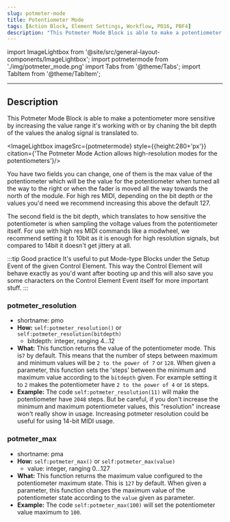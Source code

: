```yaml
---
slug: potmeter-mode
title: Potentiometer Mode
tags: [Action Block, Element Settings, Workflow, PO16, PBF4]
description: "This Potmeter Mode Block is able to make a potentiometer more sensitive by increasing the value range it's working with or by chaning the bit depth of the values the analog signal is translated to."
---
```


import ImageLightbox from '@site/src/general-layout-components/ImageLightbox';
import potmetermode from './img/potmeter_mode.png'
import Tabs from '@theme/Tabs';
import TabItem from '@theme/TabItem';

---

<Tabs queryString="tab">
  <TabItem value="About Code Blocks" label="About Code Blocks" default>

## Description

This Potmeter Mode Block is able to make a potentiometer more sensitive by increasing the value range it's working with or by chaning the bit depth of the values the analog signal is translated to.

<ImageLightbox imageSrc={potmetermode} style={{height:280+'px'}} citation={'The Potmeter Mode Action allows high-resolution modes for the potentiometers'}/>

You have two fields you can change, one of them is the max value of the potentiometer which will be the value for the potentiometer when turned all the way to the right or when the fader is moved all the way towards the north of the module. For high res MIDI, depending on the bit depth or the values you'd need we recommend increasing this above the default 127.

The second field is the bit depth, which translates to how sensitive the potentiometer is when sampling the voltage values from the potentiometer itself. For use with high res MIDI commands like a modwheel, we recommend setting it to 10bit as it is enough for high resolution signals, but compared to 14bit it doesn't get jittery at all.

:::tip Good practice
It's useful to put Mode-type Blocks under the Setup Event of the given Control Element. This way the Control Element will behave exactly as you'd want after booting up and this will also save you some characters on the Control Element Event itself for more important stuff.
:::

  </TabItem>
  <TabItem value="Reference Manual Entry" label="Reference Manual Entry">

### potmeter_resolution

- shortname: pmo
- **How:** `self:potmeter_resolution()` or `self:potmeter_resolution(bitdepth)`
  - bitdepth: integer, ranging 4...12
- **What:** This function returns the value of the potentiometer mode. This is`7` by default. This means that the number of steps between maximum and minimum values will be `2 to the power of 7` or `128`.
  When given a parameter, this function sets the 'steps' between the minimum and maximum value according to the `bitdepth` given. For example setting it to `2` makes the potentiometer have `2 to the power of 4` or `16` steps.
- **Example:** The code `self:potmeter_resolution(11)` will make the potentiometer have `2048` steps. But be careful, if you don't increase the minimum and maximum potentiometer values, this "resolution" increase won't really show in usage.
  Increasing potmeter resolution could be useful for using 14-bit MIDI usage.

### potmeter_max

- shortname: pma
- **How:** `self:potmeter_max()` or `self:potmeter_max(value)`
  - value: integer, ranging 0...127
- **What:** This function returns the maximum value configured to the potentiometer maximum state. This is `127` by default.
  When given a parameter, this function changes the maximum value of the potentiometer state according to the `value` given as parameter.
- **Example:** The code `self:potmeter_max(100)` will set the potentiometer value maximum to `100`.

</TabItem>
</Tabs>
